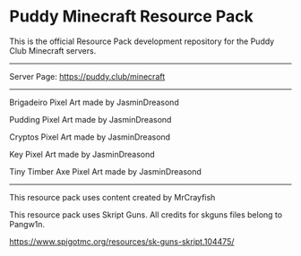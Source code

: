 # Puddy Minecraft Resource Pack

This is the official Resource Pack development repository for the Puddy Club Minecraft servers.

<hr/>

Server Page: https://puddy.club/minecraft

<hr/>

Brigadeiro Pixel Art made by JasminDreasond

Pudding Pixel Art made by JasminDreasond

Cryptos Pixel Art made by JasminDreasond

Key Pixel Art made by JasminDreasond

Tiny Timber Axe Pixel Art made by JasminDreasond

<hr/>

This resource pack uses content created by MrCrayfish

This resource pack uses Skript Guns. All credits for skguns files belong to Pangw1n.

https://www.spigotmc.org/resources/sk-guns-skript.104475/